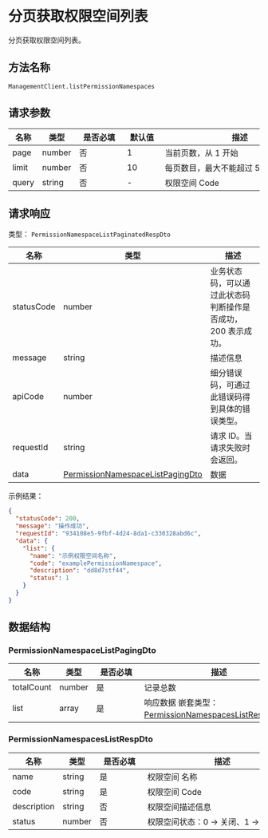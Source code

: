 # 分页获取权限空间列表

<!--
  警告⚠️：
  不要直接修改该文档，
  https://github.com/Authing/authing-docs-factory
  使用该项目进行生成
-->

<LastUpdated />

分页获取权限空间列表。

## 方法名称

`ManagementClient.listPermissionNamespaces`

## 请求参数

| 名称 | 类型 | <div style="width:80px">是否必填</div> | <div style="width:60px">默认值</div> | <div style="width:300px">描述</div> | <div style="width:200px">示例值</div> |
| ---- | ---- | ---- | ---- | ---- | ---- |
 | page | number  | 否 | 1 | 当前页数，从 1 开始  | `1` |
 | limit | number  | 否 | 10 | 每页数目，最大不能超过 50，默认为 10  | `10` |
 | query | string  | 否 | - | 权限空间 Code  | `examplePermissionNamespace` |




## 请求响应

类型： `PermissionNamespaceListPaginatedRespDto`

| 名称 | 类型 | 描述 |
| ---- | ---- | ---- |
| statusCode | number | 业务状态码，可以通过此状态码判断操作是否成功，200 表示成功。 |
| message | string | 描述信息 |
| apiCode | number | 细分错误码，可通过此错误码得到具体的错误类型。 |
| requestId | string | 请求 ID。当请求失败时会返回。 |
| data | <a href="#PermissionNamespaceListPagingDto">PermissionNamespaceListPagingDto</a> | 数据 |



示例结果：

```json
{
  "statusCode": 200,
  "message": "操作成功",
  "requestId": "934108e5-9fbf-4d24-8da1-c330328abd6c",
  "data": {
    "list": {
      "name": "示例权限空间名称",
      "code": "examplePermissionNamespace",
      "description": "dd8d7stf44",
      "status": 1
    }
  }
}
```

## 数据结构


### <a id="PermissionNamespaceListPagingDto"></a> PermissionNamespaceListPagingDto

| 名称 | 类型 | <div style="width:80px">是否必填</div> | <div style="width:300px">描述</div> | <div style="width:200px">示例值</div> |
| ---- |  ---- | ---- | ---- | ---- |
| totalCount | number | 是 | 记录总数   |  |
| list | array | 是 | 响应数据 嵌套类型：<a href="#PermissionNamespacesListRespDto">PermissionNamespacesListRespDto</a>。  |  |


### <a id="PermissionNamespacesListRespDto"></a> PermissionNamespacesListRespDto

| 名称 | 类型 | <div style="width:80px">是否必填</div> | <div style="width:300px">描述</div> | <div style="width:200px">示例值</div> |
| ---- |  ---- | ---- | ---- | ---- |
| name | string | 是 | 权限空间 名称   |  `示例权限空间名称` |
| code | string | 是 | 权限空间 Code   |  `examplePermissionNamespace` |
| description | string | 否 | 权限空间描述信息   |  `dd8d7stf44` |
| status | number | 否 | 权限空间状态：0 -> 关闭、1 -> 开启   |  `1` |


